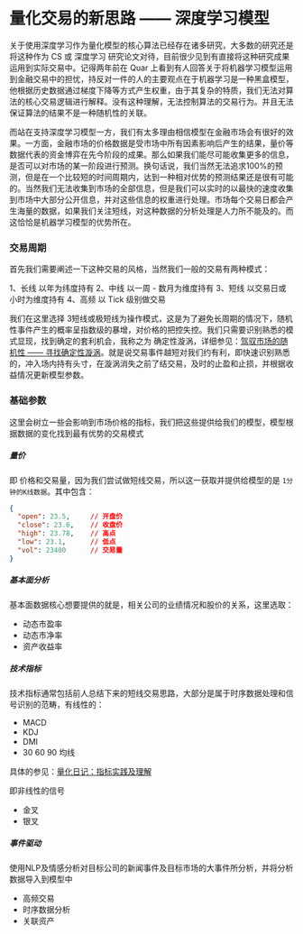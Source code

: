 # 量化交易的新思路 —— 深度学习模型

关于使用深度学习作为量化模型的核心算法已经存在诸多研究，大多数的研究还是将这种作为 CS 或 深度学习 研究论文对待，目前很少见到有直接将这种研究成果运用到实际交易中。记得两年前在 Quar 上看到有人回答关于将机器学习模型运用到金融交易中的担忧，持反对一件的人的主要观点在于机器学习是一种黑盒模型，他根据历史数据通过梯度下降等方式产生权重，由于其复杂的特质，我们无法对算法的核心交易逻辑进行解释。没有这种理解，无法控制算法的交易行为。并且无法保证算法的结果不是一种随机性的关联。

而站在支持深度学习模型一方，我们有太多理由相信模型在金融市场会有很好的效果。一方面，金融市场的价格数据是受市场中所有因素影响后产生的结果，量价等数据代表的资金博弈在先今阶段的成果。那么如果我们能尽可能收集更多的信息，是否可以对市场的某一阶段进行预测。换句话说，我们当然无法追求100%的预测，但是在一个比较短的时间周期内，达到一种相对优势的预测结果还是很有可能的。当然我们无法收集到市场的全部信息，但是我们可以实时的以最快的速度收集到市场中大部分公开信息，并对这些信息的权重进行处理。市场每个交易日都会产生海量的数据，如果我们关注短线，对这种数据的分析处理是人力所不能及的。而这恰恰是机器学习模型的优势所在。

### 交易周期

首先我们需要阐述一下这种交易的风格，当然我们一般的交易有两种模式：

1、长线 以年为纬度持有
2、中线 以一周 - 数月为维度持有
3、短线 以交易日或小时为维度持有
4、高频 以 Tick 级别做交易

我们在这里选择 3短线或极短线为操作模式，这是为了避免长周期的情况下，随机性事件产生的概率呈指数级的暴增，对价格的把控失控。我们只需要识别熟悉的模式显现，找到确定的套利机会，我称之为 确定性漩涡，详细参见：[驾驭市场的随机性 —— 寻找确定性漩涡](./混沌理论与金融市场寻找确定性漩涡.md)。就是说交易事件越短对我们约有利，即快速识别熟悉的，冲入场内持有头寸，在漩涡消失之前了结交易，及时的止盈和止损，并根据收益情况更新模型参数。

### 基础参数

这里会树立一些会影响到市场价格的指标，我们把这些提供给我们的模型，模型根据数据的变化找到最有优势的交易模式

##### 量价

即 价格和交易量，因为我们尝试做短线交易，所以这一获取并提供给模型的是 `1分钟的K线数据`。其中包含：

```json
{
  "open": 23.5,     // 开盘价
  "close": 23.6,    // 收盘价
  "high": 23.78,    // 高点
  "low": 23.1,      // 低点
  "vol": 23400      // 交易量
}
```

##### 基本面分析

 基本面数据核心想要提供的就是，相关公司的业绩情况和股价的关系，这里选取：
 
 - 动态市盈率
 - 动态市净率
 - 资产收益率

##### 技术指标

技术指标通常包括前人总结下来的短线交易思路，大部分是属于时序数据处理和信号识别的范畴，有线性的：

- MACD
- KDJ
- DMI
- 30 60 90 均线

具体的参见：[量化日记：指标实践及理解](./量化日记20180811.md)

即非线性的信号

- 金叉
- 银叉

##### 事件驱动

使用NLP及情感分析对目标公司的新闻事件及目标市场的大事件所分析，并将分析数据导入到模型中

- 高频交易
- 时序数据分析
- 关联资产
